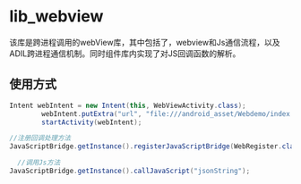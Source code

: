 # lib_webview



该库是跨进程调用的webView库，其中包括了，webview和Js通信流程，以及ADIL跨进程通信机制。同时组件库内实现了对JS回调函数的解析。



## 使用方式

```java
Intent webIntent = new Intent(this, WebViewActivity.class);
        webIntent.putExtra("url", "file:///android_asset/Webdemo/index.html");
        startActivity(webIntent);

//注册回调处理方法
JavaScriptBridge.getInstance().registerJavaScriptBridge(WebRegister.class);

  //调用Js方法
JavaScriptBridge.getInstance().callJavaScript("jsonString");
```



